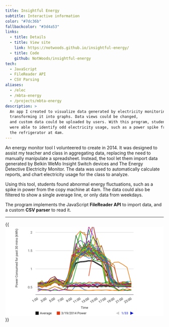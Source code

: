 ```yaml
---
title: Insightful Energy
subtitle: Interactive information
color: "#7dc36b"
fallbackcolor: "#3d4a53"
links:
  - title: Details
  - title: View site
    link: https://notwoods.github.io/insightful-energy/
  - title: Code
    github: NotWoods/insightful-energy
tech:
  - JavaScript
  - FileReader API
  - CSV Parsing
aliases:
  - /elec
  - /mbta-energy
  - /projects/mbta-energy
description: >
  An app I created to visualize data generated by electricity monitoring devices,
  transforming it into graphs. Data views could be changed,
  and custom data could be uploaded by users. With this program, students
  were able to identify odd electricity usage, such as a power spike from
  the refrigerator at 4am.
---
```


An energy monitor tool I volunteered to create in 2014.
It was designed to assist my teacher and class in aggregating data,
replacing the need to manually manipulate a spreadsheet.
Instead, the tool let them import data generated by Belkin WeMo Insight Switch
devices and The Energy Detective Electricity Monitor. The data was used
to automatically calculate reports, and chart electricity usage for the
class to analyze.

Using this tool, students found abnormal energy fluctuations, such as a spike
in power from the copy machine at 4am. The data could also be filtered to show
a single average line, or only data from weekdays.

The program implements the JavaScript **FileReader API** to import data,
and a custom **CSV parser** to read it.

---

{{<img src="chart.png" alt="Energy chart from application">}}
